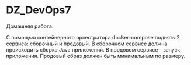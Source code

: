 # DZ_DevOps7
Домашняя работа.

С помощью контейнерного оркестратора docker-compose поднять
2 сервиса: сборочный и продовый. В сборочном сервисе должна
происходить сборка Java приложения. В продовом сервисе -
запуск приложения. Продовый образ должен быть минимальным
по размеру.
